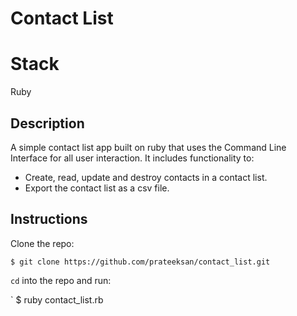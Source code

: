 # Contact List

# Stack

Ruby

## Description

A simple contact list app built on ruby that uses the Command Line Interface for all user interaction. It includes functionality to:

+ Create, read, update and destroy contacts in a contact list.
+ Export the contact list as a csv file.

## Instructions

Clone the repo:

`$ git clone https://github.com/prateeksan/contact_list.git`

`cd` into the repo and run:

` $ ruby contact_list.rb
